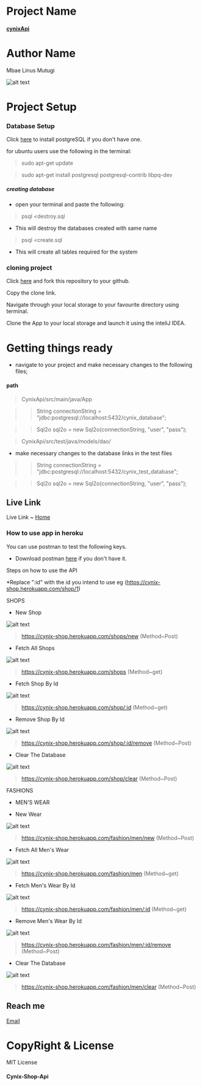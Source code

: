 # Project Name
#### [cynixApi](https://github.com/linusmbae/cynixApi.git)
# Author Name
Mbae Linus Mutugi

![alt text](https://github.com/linusmbae/cynixApi/blob/master/src/main/resources/public/images/me/me.jpg)

# Project Setup
### Database Setup
Click [here](https://www.postgresql.org/download/) to install postgreSQL if you don't have one.

for ubuntu users use the following in the terminal:

> sudo apt-get update

> sudo apt-get install postgresql postgresql-contrib libpq-dev

 ##### creating database
* open your terminal and paste the following:
> psql <destroy.sql 

* This will destroy the databases created with same name

> psql <create.sql

* This will create all tables required for the system

### cloning project

Click [here](https://github.com/linusmbae/cynixApi.git) and fork this repository to your github.

Copy the clone link.

Navigate through your local storage to your favourite directory using terminal.

Clone the App to your local storage and launch it using the inteliJ IDEA.
 
 
 # Getting things ready
 * navigate to your project and make necessary changes to the following files;
 #### path
 > CynixApi/src/main/java/App

>>  String connectionString = "jdbc:postgresql://localhost:5432/cynix_database";

>>  Sql2o sql2o = new Sql2o(connectionString, "user", "pass");

> CynixApi/src/test/java/models/dao/

* make necessary changes to the database links in the test files

>>  String connectionString = "jdbc:postgresql://localhost:5432/cynix_test_database";

>>  Sql2o sql2o = new Sql2o(connectionString, "user", "pass");

 ## Live Link
 Live Link ~ [Home](https://cynix-shop.herokuapp.com/)
 
 ### How to use app in heroku
 
 You can use postman to test the following keys.
 * Download postman [here](https://www.postman.com/downloads/) if you don't have it.
 
 Steps on how to use the API
 
 *Replace ":id" with the id you intend to use eg (https://cynix-shop.herokuapp.com/shop/1)
 
  SHOPS
 * New Shop 
 
 ![alt text](https://github.com/linusmbae/cynixApi/blob/master/src/main/resources/public/images/shop/newShop.png)
 > https://cynix-shop.herokuapp.com/shops/new (Method~Post)
* Fetch All Shops
 
 ![alt text](https://github.com/linusmbae/cynixApi/blob/master/src/main/resources/public/images/shop/allShops.png)
 > https://cynix-shop.herokuapp.com/shops (Method~get)
* Fetch Shop By Id

 ![alt text](https://github.com/linusmbae/cynixApi/blob/master/src/main/resources/public/images/shop/shopById.png)
> https://cynix-shop.herokuapp.com/shop/:id (Method~get)
* Remove Shop By Id

 ![alt text](https://github.com/linusmbae/cynixApi/blob/master/src/main/resources/public/images/shop/removeShopById.png)
> https://cynix-shop.herokuapp.com/shop/:id/remove (Method~Post)
* Clear The Database

 ![alt text](https://github.com/linusmbae/cynixApi/blob/master/src/main/resources/public/images/shop/clearShop.png)
> https://cynix-shop.herokuapp.com/shop/clear (Method~Post)

FASHIONS
* MEN'S WEAR

* New Wear

 ![alt text](https://github.com/linusmbae/cynixApi/blob/master/src/main/resources/public/images/fashions/newWear.png)
> https://cynix-shop.herokuapp.com/fashion/men/new (Method~Post)
* Fetch All Men's Wear

 ![alt text](https://github.com/linusmbae/cynixApi/blob/master/src/main/resources/public/images/fashions/getAll.png)
> https://cynix-shop.herokuapp.com/fashion/men (Method~get)
* Fetch Men's Wear By Id

 ![alt text](https://github.com/linusmbae/cynixApi/blob/master/src/main/resources/public/images/fashions/getById.png)
> https://cynix-shop.herokuapp.com/fashion/men/:id (Method~get)
* Remove Men's Wear By Id

 ![alt text](https://github.com/linusmbae/cynixApi/blob/master/src/main/resources/public/images/fashions/removeById.png)
> https://cynix-shop.herokuapp.com/fashion/men/:id/remove (Method~Post)
* Clear The Database

 ![alt text](https://github.com/linusmbae/cynixApi/blob/master/src/main/resources/public/images/fashions/clearFashions.png)
> https://cynix-shop.herokuapp.com/fashion/men/clear (Method~Post)
 
## Reach me
[Email](linusmutugi5178@gmail.com) 

# CopyRight & License
MIT License

#### Cynix-Shop-Api